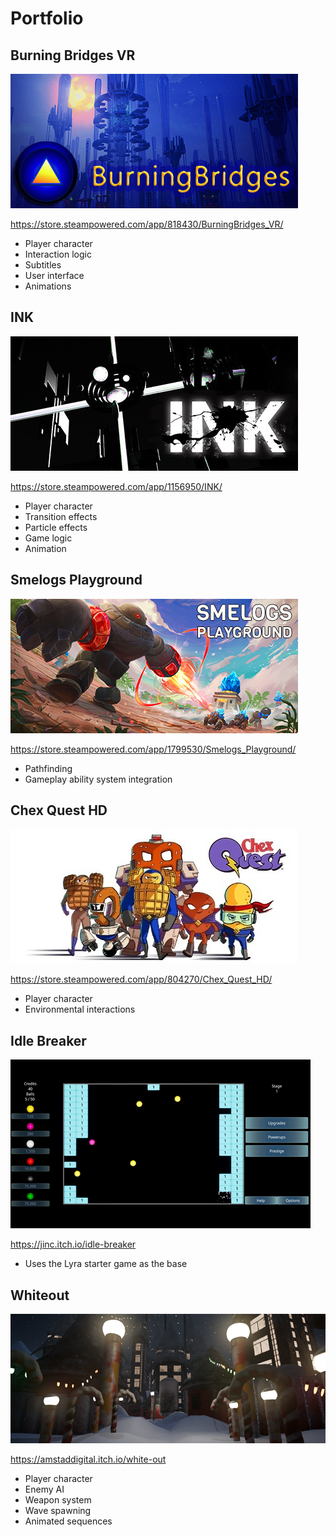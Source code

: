 # Portfolio

## Burning Bridges VR

![Burning Bridges](./images/icon_burning.png)

<https://store.steampowered.com/app/818430/BurningBridges_VR/>

- Player character
- Interaction logic
- Subtitles
- User interface
- Animations

## INK

![INK](./images/icon_ink.png)

<https://store.steampowered.com/app/1156950/INK/>

- Player character
- Transition effects
- Particle effects
- Game logic
- Animation

## Smelogs Playground

![Smelogs Playground](./images/icon_sp.png)

<https://store.steampowered.com/app/1799530/Smelogs_Playground/>

- Pathfinding
- Gameplay ability system integration

## Chex Quest HD

![Chex Quest](./images/icon_cq.png)

<https://store.steampowered.com/app/804270/Chex_Quest_HD/>

- Player character
- Environmental interactions

## Idle Breaker

![Idle Breaker](./images/icon_ib.png)

<https://jinc.itch.io/idle-breaker>

- Uses the Lyra starter game as the base

## Whiteout

![Whiteout](./images/icon_wo.png)

<https://amstaddigital.itch.io/white-out>

- Player character
- Enemy AI
- Weapon system
- Wave spawning
- Animated sequences
